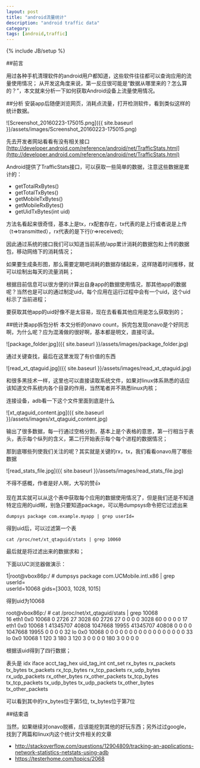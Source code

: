 ```yaml
---
layout: post
title: "android流量统计"
description: "android traffic data"
category: 
tags: [android,traffic]
---
```

{% include JB/setup %}

##前言

用过各种手机清理软件的android用户都知道，这些软件往往都可以查询应用的流量使用情况；
从开发这角度来说，第一反应很可能是“数据从哪里来的？怎么算的？”，本文就来分析一下如何获取Android设备上流量使用情况。

##分析
安装app后随便浏览网页，消耗点流量，打开检测软件，看到类似这样的统计数据。

![Screenshot_20160223-175015.png]({{ site.baseurl }}/assets/images/Screenshot_20160223-175015.png)

先去开发者网站看看有没有相关接口
[http://developer.android.com/reference/android/net/TrafficStats.html](http://developer.android.com/reference/android/net/TrafficStats.html)

Android提供了TrafficStats接口，可以获取一些简单的数据，注意这些数据是累计的：

* getTotalRxBytes()
* getTotalTxBytes()
* getMobileTxBytes()
* getMobileRxBytes()
* getUidTxBytes(int uid)

方法名看起来很奇怪，基本上是tx，rx配套存在，tx代表的是上行或者说是上传（t=>transmitted），rx代表的是下行(r=>received);

因此通过系统的接口我们可以知道当前系统/app累计消耗的数据包和上传的数据包，移动网络下的消耗情况；

如果要生成条形图，那么需要定期吧消耗的数据存储起来，这样随着时间推移，就可以绘制出每天的流量消耗；

根据目前信息可以很方便的计算出自身app的数据使用情况，那其他app的数据呢？当然也是可以的通过制定uid，每个应用在运行过程中会有一个uid，这个uid标示了当前进程；

要获取其他app的uid好像不是太容易，现在去看看其他应用是怎么获取到的；

##统计类app拆包分析
本文分析的onavo count，拆完包发现onavo是个好同志啊，为什么呢？应为混淆做的很好啊，基本都是明文，直接可读。

![package_folder.jpg]({{ site.baseurl }}/assets/images/package_folder.jpg)

通过关键查找，最后在这里发现了有价值的东西

![read_xt_qtaguid.jpg]({{ site.baseurl }}/assets/images/read_xt_qtaguid.jpg)

和很多黑技术一样，这里也可以直接读取系统文件，如果对linux体系熟悉的话应该知道文件系统内各个目录的作用，当然笔者并不熟悉linux内核；

连接设备，adb看一下这个文件里面到底是什么

![xt_qtaguid_content.jpg]({{ site.baseurl }}/assets/images/xt_qtaguid_content.jpg)

输出了很多数据，每一行通过空格分割，基本上是个表格的意思，第一行相当于表头，表示每个纵列的含义，第二行开始表示每个每个进程的数据情况；

那到底哪些列使我们关注的呢？其实就是关键的rx，tx，我们看看onavo用了哪些数据

![read_stats_file.jpg]({{ site.baseurl }}/assets/images/read_stats_file.jpg)

不得不感概，作者是好人啊，大写的赞👍

现在其实就可以从这个表中获取每个应用的数据使用情况了，但是我们还是不知道特定应用的uid啊，别急只要知道package，可以用dumpsys命令把它过滤出来

	dumpsys package com.example.myapp | grep userId=

得到uid后，可以过滤第一个表

	cat /proc/net/xt_qtaguid/stats | grep 10060

最后就是将过滤出来的数据求和；

下面以UC浏览器做演示：

1|root@vbox86p:/ # dumpsys package com.UCMobile.intl.x86 | grep userId=        
    userId=10068 gids=[3003, 1028, 1015]

得到uid为10068

root@vbox86p:/ # cat /proc/net/xt_qtaguid/stats | grep 10068                   
16 eth1 0x0 10068 0 2726 27 3028 60 2726 27 0 0 0 0 3028 60 0 0 0 0
17 eth1 0x0 10068 1 41345707 40808 1047668 19955 41345707 40808 0 0 0 0 1047668 19955 0 0 0 0
32 lo 0x0 10068 0 0 0 0 0 0 0 0 0 0 0 0 0 0 0 0 0
33 lo 0x0 10068 1 120 3 180 3 120 3 0 0 0 0 180 3 0 0 0 0

根据该uid得到了四行数据；

表头是
idx iface acct_tag_hex uid_tag_int cnt_set rx_bytes rx_packets tx_bytes tx_packets rx_tcp_bytes rx_tcp_packets rx_udp_bytes rx_udp_packets rx_other_bytes rx_other_packets tx_tcp_bytes tx_tcp_packets tx_udp_bytes tx_udp_packets tx_other_bytes tx_other_packets

可以看到其中的rx_bytes位于第5位, tx_bytes位于第7位

##结束语

当然，如果继续对onavo脱裤，应该能挖到其他的好玩东西；另外过过google，找到了两篇和linux内这个统计文件相关的文章

* http://stackoverflow.com/questions/12904809/tracking-an-applications-network-statistics-netstats-using-adb
* https://testerhome.com/topics/2068

